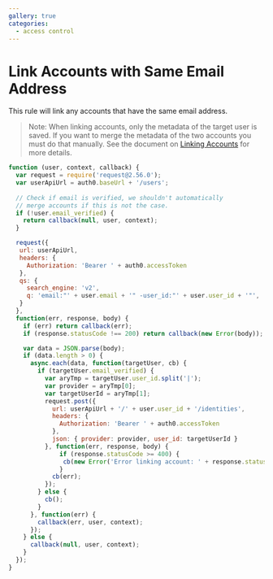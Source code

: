 ```yaml
---
gallery: true
categories:
  - access control
---
```


# Link Accounts with Same Email Address
This rule will link any accounts that have the same email address.

> Note: When linking accounts, only the metadata of the target user is saved. If you want to merge the metadata of the two accounts you must do that manually. See the document on [Linking Accounts](https://auth0.com/docs/link-accounts) for more details.

```js
function (user, context, callback) {
  var request = require('request@2.56.0');
  var userApiUrl = auth0.baseUrl + '/users';
  
  // Check if email is verified, we shouldn't automatically
  // merge accounts if this is not the case.
  if (!user.email_verified) {
    return callback(null, user, context);
  }

  request({
   url: userApiUrl,
   headers: {
     Authorization: 'Bearer ' + auth0.accessToken
   },
   qs: {
     search_engine: 'v2',
     q: 'email:"' + user.email + '" -user_id:"' + user.user_id + '"',
   }
  },
  function(err, response, body) {
    if (err) return callback(err);
    if (response.statusCode !== 200) return callback(new Error(body));

    var data = JSON.parse(body);
    if (data.length > 0) {
      async.each(data, function(targetUser, cb) {
        if (targetUser.email_verified) {
          var aryTmp = targetUser.user_id.split('|');
          var provider = aryTmp[0];
          var targetUserId = aryTmp[1];
          request.post({
            url: userApiUrl + '/' + user.user_id + '/identities',
            headers: {
              Authorization: 'Bearer ' + auth0.accessToken
            },
            json: { provider: provider, user_id: targetUserId }
          }, function(err, response, body) {
              if (response.statusCode >= 400) {
               cb(new Error('Error linking account: ' + response.statusMessage));  
              }
            cb(err);
          });
        } else {
          cb();
        }
      }, function(err) {
        callback(err, user, context);
      });
    } else {
      callback(null, user, context);
    }
  });
}
```
